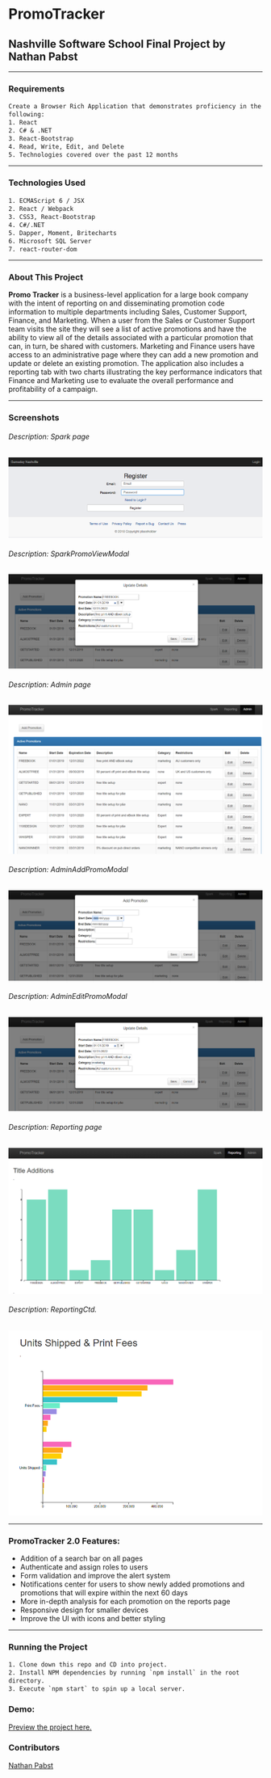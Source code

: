 # PromoTracker
## Nashville Software School Final Project by Nathan Pabst
---
### Requirements
```
Create a Browser Rich Application that demonstrates proficiency in the following:
1. React
2. C# & .NET
3. React-Bootstrap
4. Read, Write, Edit, and Delete 
5. Technologies covered over the past 12 months
```
---
### Technologies Used
```
1. ECMAScript 6 / JSX
2. React / Webpack
3. CSS3, React-Bootstrap
4. C#/.NET 
5. Dapper, Moment, Britecharts
6. Microsoft SQL Server
7. react-router-dom
```
---
### About This Project
**Promo Tracker** is a business-level application for a large book company with the intent of reporting on and disseminating promotion code information to multiple departments including Sales, Customer Support, Finance, and Marketing. When a user from the Sales or Customer Support team visits the site they will see a list of active promotions and have the ability to view all of the details associated with a particular promotion that can, in turn, be shared with customers. Marketing and Finance users have access to an administrative page where they can add a new promotion and update or delete an existing promotion. The application also includes a reporting tab with two charts illustrating the key performance indicators that Finance and Marketing use to evaluate the overall performance and profitability of a campaign.

---
### Screenshots
###### Description: Spark page
<img src="https://raw.githubusercontent.com/nathanpabst/gameday-nashville/14b93dd1b85c3aae739ba71b31c8bc013ef9190e/screenshots/Screen%20Shot%202018-08-07%20at%206.20.07%20PM.png">

###### Description: SparkPromoViewModal 
<img src="https://raw.githubusercontent.com/nathanpabst/PromoTracker/10b01cc9ba95b6dc8f8887966b0caeceb7b6abee/PromoTracker/Screenshots/AdminEditModal.PNG">

###### Description: Admin page
<img src="https://raw.githubusercontent.com/nathanpabst/PromoTracker/10b01cc9ba95b6dc8f8887966b0caeceb7b6abee/PromoTracker/Screenshots/Admin.PNG">

###### Description: AdminAddPromoModal
<img src="https://raw.githubusercontent.com/nathanpabst/PromoTracker/10b01cc9ba95b6dc8f8887966b0caeceb7b6abee/PromoTracker/Screenshots/AdminAddModal.PNG">

###### Description: AdminEditPromoModal
<img src="https://raw.githubusercontent.com/nathanpabst/PromoTracker/10b01cc9ba95b6dc8f8887966b0caeceb7b6abee/PromoTracker/Screenshots/AdminEditModal.PNG">

###### Description: Reporting page
<img src="https://raw.githubusercontent.com/nathanpabst/PromoTracker/10b01cc9ba95b6dc8f8887966b0caeceb7b6abee/PromoTracker/Screenshots/SparkTitleReporting.PNG">

###### Description: ReportingCtd.
<img src="https://raw.githubusercontent.com/nathanpabst/PromoTracker/10b01cc9ba95b6dc8f8887966b0caeceb7b6abee/PromoTracker/Screenshots/SparkUnitReporting.PNG">


---
### PromoTracker 2.0 Features:
- Addition of a search bar on all pages
- Authenticate and assign roles to users
- Form validation and improve the alert system
- Notifications center for users to show newly added promotions and promotions that will expire within the next 60 days
- More in-depth analysis for each promotion on the reports page
- Responsive design for smaller devices 
- Improve the UI with icons and better styling
 
---

### Running the Project
```
1. Clone down this repo and CD into project.
2. Install NPM dependencies by running `npm install` in the root directory.
3. Execute `npm start` to spin up a local server.

```
### Demo:
[Preview the project here.](https://github.com/nathanpabst/PromoTracker)

### Contributors
[Nathan Pabst](https://github.com/nathanpabst)